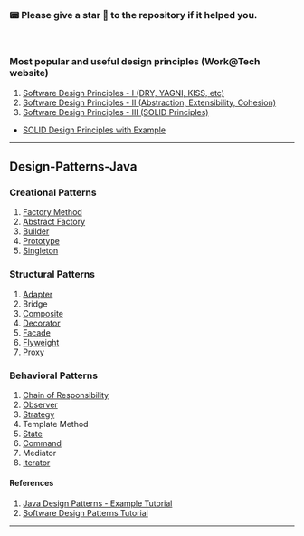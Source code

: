 ### 📟 Please give a star 🌟 to the repository if it helped you.

</br>

### Most popular and useful design principles (Work@Tech website)

1. [Software Design Principles - I (DRY, YAGNI, KISS, etc)](https://workat.tech/machine-coding/tutorial/software-design-principles-dry-yagni-eytrxfhz1fla#dry)
2. [Software Design Principles - II (Abstraction, Extensibility, Cohesion)](https://workat.tech/machine-coding/tutorial/software-design-principles-abstraction-extensibility-cohesion-acafi2r32c78)
3. [Software Design Principles - III (SOLID Principles)](https://workat.tech/machine-coding/tutorial/solid-design-principles-8yu7bjegrxs5)

* [SOLID Design Principles with Example](./Design%20Principle/SOLID.md)

---

## Design-Patterns-Java

### Creational Patterns

  1. [Factory Method](./Creational%20Patterns/Factory%20Method.md)
  2. [Abstract Factory](./Creational%20Patterns/Abstract%20Factory.md)
  3. [Builder](./Creational%20Patterns/Builder.md)
  4. [Prototype](./Creational%20Patterns/Prototype.md)
  5. [Singleton](./Creational%20Patterns/Singleton.md)

### Structural Patterns

  1. [Adapter](./Structural%20Patterns/Adapter.md)
  2. Bridge
  3. [Composite](./Structural%20Patterns/Composite.md)
  4. [Decorator](./Structural%20Patterns/Decorator.md)
  5. [Facade](./Structural%20Patterns/Facade.md)
  6. [Flyweight](./Structural%20Patterns/Flyweight.md)
  7. [Proxy](./Structural%20Patterns/Proxy.md)

### Behavioral Patterns

  1. [Chain of Responsibility](./Behavioral%20Pattern/Chain%20of%20Responsibility.md)
  2. [Observer](./Behavioral%20Pattern/Observer.md)
  3. [Strategy](./Behavioral%20Pattern/Strategy.md)
  4. Template Method
  5. [State](./Behavioral%20Pattern/State.md)
  6. [Command](./Behavioral%20Pattern/Command%20Pattern.md)
  7. Mediator
  8. [Iterator](./Behavioral%20Pattern/Iterator.md)

#### References
  1. [Java Design Patterns - Example Tutorial](https://www.digitalocean.com/community/tutorials/java-design-patterns-example-tutorial)
  2. [Software Design Patterns Tutorial](https://www.geeksforgeeks.org/software-design-patterns/)

--- 
